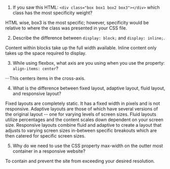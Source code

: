 1. If you saw this HTML: ```<div class="box box1 box2 box3"></div>``` which class has the most specificity weight?

HTML wise, box3 is the most specific; however, specificity would be relative to where the class was presented in your CSS file.


2. Describe the difference between ```display: block;``` and ```display: inline;```.

Content within blocks take up the full width available. Inline content only takes up the space required to display. 

3. While using flexbox, what axis are you using when you use the property: ```align-items: center```?

⋅⋅⋅This centers items in the cross-axis.


4. What is the difference between fixed layout, adaptive layout, fluid layout, and responsive layout?

Fixed layouts are completely static. It has a fixed width in pixels and is not responsive.
Adaptive layouts are those of which have several versions of the original layout -- one for varying levels of screen sizes.
Fluid layouts utilize percentages and the content scales down dependent on your screen size.
Responsive layouts combine fluid and adaptive to create a layout that adjusts to varying screen sizes in-between specific breakouts which are then catered for specific screen sizes.

5. Why do we need to use the CSS property max-width on the outter most container in a responsive website?

To contain and prevent the site from exceeding your desired resolution. 
